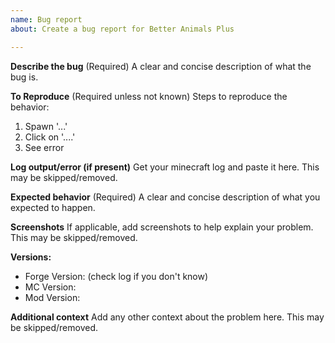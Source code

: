 ```yaml
---
name: Bug report
about: Create a bug report for Better Animals Plus

---
```


**Describe the bug** (Required)
A clear and concise description of what the bug is.

**To Reproduce** (Required unless not known)
Steps to reproduce the behavior:
1. Spawn '...'
2. Click on '....'
3. See error

**Log output/error (if present)**
Get your minecraft log and paste it here. This may be skipped/removed.

**Expected behavior** (Required)
A clear and concise description of what you expected to happen.

**Screenshots**
If applicable, add screenshots to help explain your problem. This may be skipped/removed.

**Versions:**
 - Forge Version: (check log if you don't know)
 - MC Version:
 - Mod Version:

**Additional context**
Add any other context about the problem here. This may be skipped/removed.
